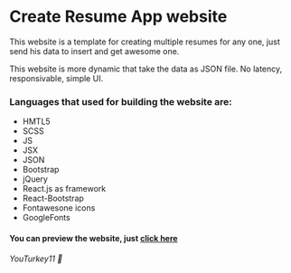 # Create Resume App website

This website is a template for creating multiple resumes for any one,
just send his data to insert and get awesome one.

This website is more dynamic that take the data as JSON file.
No latency, responsivable, simple UI.

### Languages that used for building the website are:

* HMTL5
* SCSS
* JS
* JSX
* JSON
* Bootstrap
* jQuery
* React.js as framework
* React-Bootstrap
* Fontawesone icons
* GoogleFonts

#### You can preview the website, just **[click here](https://create-resume-app.vercel.app)**

###### *YouTurkey11* :wave:
